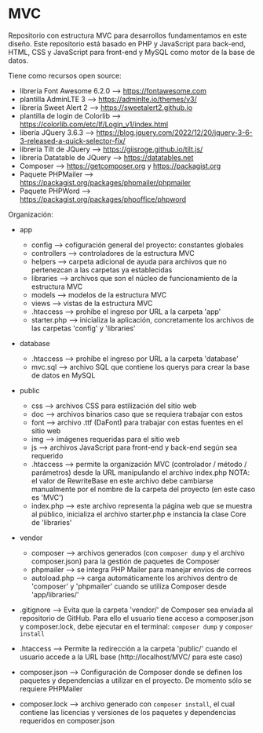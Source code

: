 # MVC
Repositorio con estructura MVC para desarrollos fundamentamos en este diseño.
Este repositorio está basado en PHP y JavaScript para back-end, HTML, CSS y JavaScript para front-end y MySQL como motor de la base de datos.

Tiene como recursos open source:
* librería Font Awesome 6.2.0     --> https://fontawesome.com
* plantilla AdminLTE 3            --> https://adminlte.io/themes/v3/
* librería Sweet Alert 2          --> https://sweetalert2.github.io
* plantilla de login de Colorlib  --> https://colorlib.com/etc/lf/Login_v1/index.html
* libería JQuery 3.6.3            --> https://blog.jquery.com/2022/12/20/jquery-3-6-3-released-a-quick-selector-fix/
* librería Tilt de JQuery         --> https://gijsroge.github.io/tilt.js/
* librería Datatable de JQuery    --> https://datatables.net
* Composer                        --> https://getcomposer.org y https://packagist.org
* Paquete PHPMailer               --> https://packagist.org/packages/phpmailer/phpmailer
* Paquete PHPWord                 --> https://packagist.org/packages/phpoffice/phpword

Organización:

* app
  * config        --> cofiguración general del proyecto: constantes globales
  * controllers   --> controladores de la estructura MVC
  * helpers       --> carpeta adicional de ayuda para archivos que no pertenezcan a las carpetas ya establecidas
  * libraries     --> archivos que son el núcleo de funcionamiento de la estructura MVC
  * models        --> modelos de la estructura MVC
  * views         --> vistas de la estructura MVC
  * .htaccess     --> prohíbe el ingreso por URL a la carpeta 'app'
  * starter.php   --> inicializa la aplicación, concretamente los archivos de las carpetas 'config' y 'libraries'
  
* database
  * .htaccess     --> prohíbe el ingreso por URL a la carpeta 'database'
  * mvc.sql       --> archivo SQL que contiene los querys para crear la base de datos en MySQL

* public
  * css           --> archivos CSS para estilización del sitio web
  * doc           --> archivos binarios caso que se requiera trabajar con estos
  * font          --> archivo .ttf (DaFont) para trabajar con estas fuentes en el sitio web
  * img           --> imágenes requeridas para el sitio web
  * js            --> archivos JavaScript para front-end y back-end según sea requerido
  * .htaccess     --> permite la organización MVC (controlador / método / parámetros) desde la URL manipulando el archivo index.php
                    NOTA: el valor de RewriteBase en este archivo debe cambiarse manualmente por el nombre de la carpeta del proyecto (en este caso es 'MVC')
  * index.php     --> este archivo representa la página web que se muestra al público, inicializa el archivo starter.php e instancia la clase Core de 'libraries'
* vendor
  * composer      --> archivos generados (con `composer dump` y el archivo composer.json) para la gestión de paquetes de Composer
  * phpmailer     --> se integra PHP Mailer para manejar envíos de correos
  * autoload.php  --> carga automáticamente los archivos dentro de 'composer' y 'phpmailer' cuando se utiliza Composer desde 'app/libraries/'
* .gitignore      --> Evita que la carpeta 'vendor/' de Composer sea enviada al repositorio de GitHub. Para ello el usuario tiene acceso a composer.json y composer.lock, debe ejecutar en el terminal: `composer dump` y `composer install`
* .htaccess       --> Permite la redirección a la carpeta 'public/' cuando el usuario accede a la URL base (http://localhost/MVC/ para este caso)
* composer.json   --> Configuración de Composer donde se definen los paquetes y dependencias a utilizar en el proyecto. De momento sólo se requiere PHPMailer
* composer.lock   --> archivo generado con `composer install`, el cual contiene las licencias y versiones de los paquetes y dependencias requeridos en composer.json